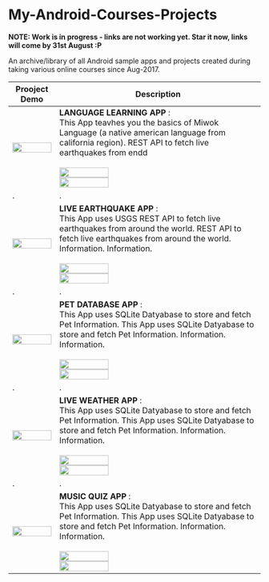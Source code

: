 # My-Android-Courses-Projects
**NOTE: Work is in progress - links are not working yet. Star it now, links will come by 31st August :P**

An archive/library of all Android sample apps and projects created during taking various online courses since Aug-2017.

| Prooject Demo |  Description  |
| ------------- | ------------- |
| <img src="https://user-images.githubusercontent.com/2780145/44610185-c4d86e80-a818-11e8-99f1-0ca07e7b32bf.gif" width="100%"/> | **LANGUAGE LEARNING APP** : <br>This App teavhes you the basics of Miwok Language (a native american language from california region). REST API to fetch live earthquakes from endd <br><br><img src="https://user-images.githubusercontent.com/2780145/44580830-194c0180-a7b9-11e8-9dc8-61d67db4944d.png" width="50%"/><br><img src="https://user-images.githubusercontent.com/2780145/44614282-1f84c100-a83f-11e8-97d2-2e464cd45169.png" width="50%"/> | 
| . | . |
| <img src="https://user-images.githubusercontent.com/2780145/44578925-72646700-a7b2-11e8-8c62-2a456409e031.gif" width="100%"/> | **LIVE EARTHQUAKE APP** : <br>This App uses USGS REST API to fetch live earthquakes from around the world. REST API to fetch live earthquakes from around the world. Information. Information. <br><br><img src="https://user-images.githubusercontent.com/2780145/44580830-194c0180-a7b9-11e8-9dc8-61d67db4944d.png" width="50%"/><br><img src="https://user-images.githubusercontent.com/2780145/44614282-1f84c100-a83f-11e8-97d2-2e464cd45169.png" width="50%"/> | 
| . | . |
| <img src="https://user-images.githubusercontent.com/2780145/44577315-64ace280-a7ae-11e8-8cd8-7c38b252f241.gif" width="100%"/> | **PET DATABASE APP** :<br> This App uses SQLite Datyabase to store and fetch Pet Information. This App uses SQLite Datyabase to store and fetch Pet Information. Information. Information. <br><br><img src="https://user-images.githubusercontent.com/2780145/44580830-194c0180-a7b9-11e8-9dc8-61d67db4944d.png" width="50%"/><br><img src="https://user-images.githubusercontent.com/2780145/44614282-1f84c100-a83f-11e8-97d2-2e464cd45169.png" width="50%"/> | 
| . | . |
| <img src="https://user-images.githubusercontent.com/2780145/44611892-be022980-a821-11e8-967e-30297bf3918b.gif" width="100%"/> | **LIVE WEATHER APP** :<br> This App uses SQLite Datyabase to store and fetch Pet Information. This App uses SQLite Datyabase to store and fetch Pet Information. Information. Information. <br><br><img src="https://user-images.githubusercontent.com/2780145/44580830-194c0180-a7b9-11e8-9dc8-61d67db4944d.png" width="50%"/><br><img src="https://user-images.githubusercontent.com/2780145/44614282-1f84c100-a83f-11e8-97d2-2e464cd45169.png" width="50%"/> | 
| . | . |
| <img src="https://user-images.githubusercontent.com/2780145/44614024-fb26e580-a83a-11e8-8df7-1580da522b44.gif" width="100%"/> | **MUSIC QUIZ APP** :<br> This App uses SQLite Datyabase to store and fetch Pet Information. This App uses SQLite Datyabase to store and fetch Pet Information. Information. Information. <br><br><img src="https://user-images.githubusercontent.com/2780145/44580830-194c0180-a7b9-11e8-9dc8-61d67db4944d.png" width="50%"/><br><img src="https://user-images.githubusercontent.com/2780145/44614282-1f84c100-a83f-11e8-97d2-2e464cd45169.png" width="50%"/> | 
